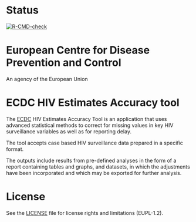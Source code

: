 # Status

[![R-CMD-check](https://github.com/nextpagesoft/hivEstimatesAccuracy2/workflows/R-CMD-check/badge.svg)](https://github.com/nextpagesoft/hivEstimatesAccuracy2/actions)

# European Centre for Disease Prevention and Control

An agency of the European Union

# ECDC HIV Estimates Accuracy tool

The [ECDC](https://ecdc.europa.eu/en/home) HIV Estimates Accuracy Tool is an application that uses
advanced statistical methods to correct for missing values in key HIV surveillance variables as well
as for reporting delay.

The tool accepts case based HIV surveillance data prepared in a specific format.

The outputs include results from pre-defined analyses in the form of a report containing tables and
graphs, and datasets, in which the adjustments have been incorporated and which may be exported for
further analysis.

# License

See the [LICENSE](https://github.com/nextpagesoft/hivEstimatesAccuracy2/blob/master/LICENSE) file for
license rights and limitations (EUPL-1.2).
